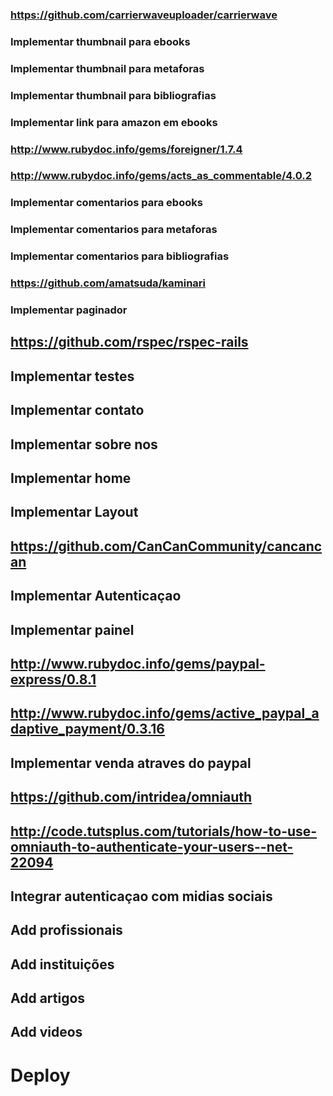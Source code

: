 
### https://github.com/carrierwaveuploader/carrierwave
### Implementar thumbnail para ebooks
### Implementar thumbnail para metaforas
### Implementar thumbnail para bibliografias

### Implementar link para amazon em ebooks

### http://www.rubydoc.info/gems/foreigner/1.7.4
### http://www.rubydoc.info/gems/acts_as_commentable/4.0.2
### Implementar comentarios para ebooks
### Implementar comentarios para metaforas
### Implementar comentarios para bibliografias

### https://github.com/amatsuda/kaminari
### Implementar paginador

## https://github.com/rspec/rspec-rails
## Implementar testes

## Implementar contato
## Implementar sobre nos
## Implementar home

## Implementar Layout

## https://github.com/CanCanCommunity/cancancan
## Implementar Autenticaçao
## Implementar painel

## http://www.rubydoc.info/gems/paypal-express/0.8.1
## http://www.rubydoc.info/gems/active_paypal_adaptive_payment/0.3.16
## Implementar venda atraves do paypal

## https://github.com/intridea/omniauth
## http://code.tutsplus.com/tutorials/how-to-use-omniauth-to-authenticate-your-users--net-22094
## Integrar autenticaçao com midias sociais

## Add profissionais
## Add instituições
## Add artigos
## Add videos

# Deploy